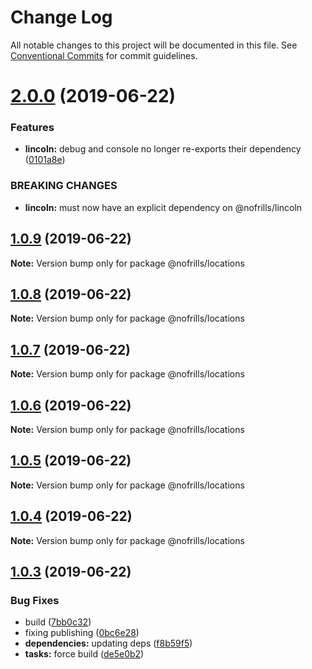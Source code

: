 # Change Log

All notable changes to this project will be documented in this file.
See [Conventional Commits](https://conventionalcommits.org) for commit guidelines.

# [2.0.0](https://github.com/nativecode-dev/nofrills/compare/@nofrills/locations@1.0.9...@nofrills/locations@2.0.0) (2019-06-22)


### Features

* **lincoln:** debug and console no longer re-exports their dependency ([0101a8e](https://github.com/nativecode-dev/nofrills/commit/0101a8e))


### BREAKING CHANGES

* **lincoln:** must now have an explicit dependency on @nofrills/lincoln





## [1.0.9](https://github.com/nativecode-dev/nofrills/compare/@nofrills/locations@1.0.8...@nofrills/locations@1.0.9) (2019-06-22)

**Note:** Version bump only for package @nofrills/locations





## [1.0.8](https://github.com/nativecode-dev/nofrills/compare/@nofrills/locations@1.0.7...@nofrills/locations@1.0.8) (2019-06-22)

**Note:** Version bump only for package @nofrills/locations





## [1.0.7](https://github.com/nativecode-dev/nofrills/compare/@nofrills/locations@1.0.4...@nofrills/locations@1.0.7) (2019-06-22)

**Note:** Version bump only for package @nofrills/locations





## [1.0.6](https://github.com/nativecode-dev/nofrills/compare/@nofrills/locations@1.0.5...@nofrills/locations@1.0.6) (2019-06-22)

**Note:** Version bump only for package @nofrills/locations





## [1.0.5](https://github.com/nativecode-dev/nofrills/compare/@nofrills/locations@1.0.4...@nofrills/locations@1.0.5) (2019-06-22)

**Note:** Version bump only for package @nofrills/locations





## [1.0.4](https://github.com/nativecode-dev/nofrills/compare/@nofrills/locations@1.0.3...@nofrills/locations@1.0.4) (2019-06-22)

**Note:** Version bump only for package @nofrills/locations





## [1.0.3](https://github.com/nativecode-dev/nofrills/compare/@nofrills/locations@1.0.2...@nofrills/locations@1.0.3) (2019-06-22)


### Bug Fixes

* build ([7bb0c32](https://github.com/nativecode-dev/nofrills/commit/7bb0c32))
* fixing publishing ([0bc6e28](https://github.com/nativecode-dev/nofrills/commit/0bc6e28))
* **dependencies:** updating deps ([f8b59f5](https://github.com/nativecode-dev/nofrills/commit/f8b59f5))
* **tasks:** force build ([de5e0b2](https://github.com/nativecode-dev/nofrills/commit/de5e0b2))
